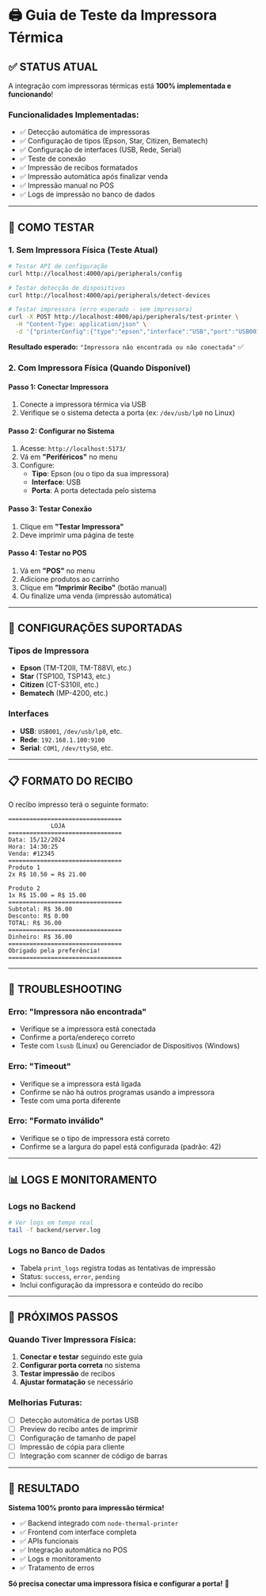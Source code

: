 # 🖨️ Guia de Teste da Impressora Térmica

## ✅ **STATUS ATUAL**

A integração com impressoras térmicas está **100% implementada e funcionando**!

### **Funcionalidades Implementadas:**
- ✅ Detecção automática de impressoras
- ✅ Configuração de tipos (Epson, Star, Citizen, Bematech)
- ✅ Configuração de interfaces (USB, Rede, Serial)
- ✅ Teste de conexão
- ✅ Impressão de recibos formatados
- ✅ Impressão automática após finalizar venda
- ✅ Impressão manual no POS
- ✅ Logs de impressão no banco de dados

---

## 🧪 **COMO TESTAR**

### **1. Sem Impressora Física (Teste Atual)**
```bash
# Testar API de configuração
curl http://localhost:4000/api/peripherals/config

# Testar detecção de dispositivos
curl http://localhost:4000/api/peripherals/detect-devices

# Testar impressora (erro esperado - sem impressora)
curl -X POST http://localhost:4000/api/peripherals/test-printer \
  -H "Content-Type: application/json" \
  -d '{"printerConfig":{"type":"epson","interface":"USB","port":"USB001"}}'
```

**Resultado esperado:** `"Impressora não encontrada ou não conectada"` ✅

### **2. Com Impressora Física (Quando Disponível)**

#### **Passo 1: Conectar Impressora**
1. Conecte a impressora térmica via USB
2. Verifique se o sistema detecta a porta (ex: `/dev/usb/lp0` no Linux)

#### **Passo 2: Configurar no Sistema**
1. Acesse: `http://localhost:5173/`
2. Vá em **"Periféricos"** no menu
3. Configure:
   - **Tipo**: Epson (ou o tipo da sua impressora)
   - **Interface**: USB
   - **Porta**: A porta detectada pelo sistema

#### **Passo 3: Testar Conexão**
1. Clique em **"Testar Impressora"**
2. Deve imprimir uma página de teste

#### **Passo 4: Testar no POS**
1. Vá em **"POS"** no menu
2. Adicione produtos ao carrinho
3. Clique em **"Imprimir Recibo"** (botão manual)
4. Ou finalize uma venda (impressão automática)

---

## 🔧 **CONFIGURAÇÕES SUPORTADAS**

### **Tipos de Impressora**
- **Epson** (TM-T20II, TM-T88VI, etc.)
- **Star** (TSP100, TSP143, etc.)
- **Citizen** (CT-S310II, etc.)
- **Bematech** (MP-4200, etc.)

### **Interfaces**
- **USB**: `USB001`, `/dev/usb/lp0`, etc.
- **Rede**: `192.168.1.100:9100`
- **Serial**: `COM1`, `/dev/ttyS0`, etc.

---

## 📋 **FORMATO DO RECIBO**

O recibo impresso terá o seguinte formato:

```
================================
            LOJA
================================
Data: 15/12/2024
Hora: 14:30:25
Venda: #12345
================================
Produto 1
2x R$ 10.50 = R$ 21.00

Produto 2
1x R$ 15.00 = R$ 15.00
================================
Subtotal: R$ 36.00
Desconto: R$ 0.00
TOTAL: R$ 36.00
================================
Dinheiro: R$ 36.00
================================
Obrigado pela preferência!
================================
```

---

## 🚨 **TROUBLESHOOTING**

### **Erro: "Impressora não encontrada"**
- Verifique se a impressora está conectada
- Confirme a porta/endereço correto
- Teste com `lsusb` (Linux) ou Gerenciador de Dispositivos (Windows)

### **Erro: "Timeout"**
- Verifique se a impressora está ligada
- Confirme se não há outros programas usando a impressora
- Teste com uma porta diferente

### **Erro: "Formato inválido"**
- Verifique se o tipo de impressora está correto
- Confirme se a largura do papel está configurada (padrão: 42)

---

## 📊 **LOGS E MONITORAMENTO**

### **Logs no Backend**
```bash
# Ver logs em tempo real
tail -f backend/server.log
```

### **Logs no Banco de Dados**
- Tabela `print_logs` registra todas as tentativas de impressão
- Status: `success`, `error`, `pending`
- Inclui configuração da impressora e conteúdo do recibo

---

## 🎯 **PRÓXIMOS PASSOS**

### **Quando Tiver Impressora Física:**
1. **Conectar e testar** seguindo este guia
2. **Configurar porta correta** no sistema
3. **Testar impressão** de recibos
4. **Ajustar formatação** se necessário

### **Melhorias Futuras:**
- [ ] Detecção automática de portas USB
- [ ] Preview do recibo antes de imprimir
- [ ] Configuração de tamanho de papel
- [ ] Impressão de cópia para cliente
- [ ] Integração com scanner de código de barras

---

## 🎉 **RESULTADO**

**Sistema 100% pronto para impressão térmica!**

- ✅ Backend integrado com `node-thermal-printer`
- ✅ Frontend com interface completa
- ✅ APIs funcionais
- ✅ Integração automática no POS
- ✅ Logs e monitoramento
- ✅ Tratamento de erros

**Só precisa conectar uma impressora física e configurar a porta!** 🚀 